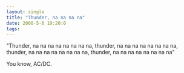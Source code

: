 ```yaml
---
layout: single
title: "Thunder, na na na na"
date: 2000-5-6 19:20:0
tags: 
---
```


"Thunder, na na na na na na na na, thunder, na na na na na na na na, thunder, na na na na na na na na, thunder, na na na na na na na na"

You know, AC/DC.

